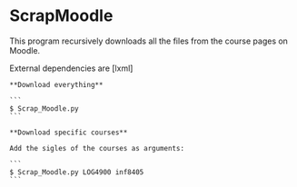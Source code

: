 ScrapMoodle
=================

This program recursively downloads all the files from the course pages on Moodle.

External dependencies are [lxml]

    **Download everything**

    ```
    $ Scrap_Moodle.py
    ```

    **Download specific courses**

    Add the sigles of the courses as arguments:

    ```
    $ Scrap_Moodle.py LOG4900 inf8405
    ```
